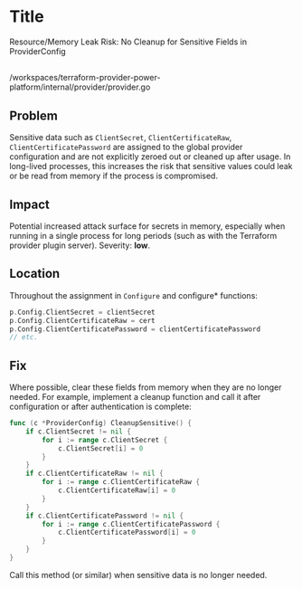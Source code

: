 # Title

Resource/Memory Leak Risk: No Cleanup for Sensitive Fields in ProviderConfig

##

/workspaces/terraform-provider-power-platform/internal/provider/provider.go

## Problem

Sensitive data such as `ClientSecret`, `ClientCertificateRaw`, `ClientCertificatePassword` are assigned to the global provider configuration and are not explicitly zeroed out or cleaned up after usage. In long-lived processes, this increases the risk that sensitive values could leak or be read from memory if the process is compromised.

## Impact

Potential increased attack surface for secrets in memory, especially when running in a single process for long periods (such as with the Terraform provider plugin server). Severity: **low**.

## Location

Throughout the assignment in `Configure` and configure* functions:

```go
p.Config.ClientSecret = clientSecret
p.Config.ClientCertificateRaw = cert
p.Config.ClientCertificatePassword = clientCertificatePassword
// etc.
```

## Fix

Where possible, clear these fields from memory when they are no longer needed. For example, implement a cleanup function and call it after configuration or after authentication is complete:

```go
func (c *ProviderConfig) CleanupSensitive() {
    if c.ClientSecret != nil {
        for i := range c.ClientSecret {
            c.ClientSecret[i] = 0
        }
    }
    if c.ClientCertificateRaw != nil {
        for i := range c.ClientCertificateRaw {
            c.ClientCertificateRaw[i] = 0
        }
    }
    if c.ClientCertificatePassword != nil {
        for i := range c.ClientCertificatePassword {
            c.ClientCertificatePassword[i] = 0
        }
    }
}
```

Call this method (or similar) when sensitive data is no longer needed.
